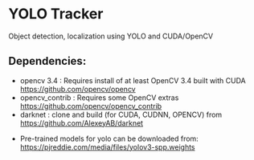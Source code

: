 
# YOLO Tracker
Object detection, localization using YOLO and CUDA/OpenCV

Dependencies:
----------------
- opencv 3.4 : Requires install of at least OpenCV 3.4 built with CUDA https://github.com/opencv/opencv
- opencv_contrib : Requires some OpenCV extras https://github.com/opencv/opencv_contrib
- darknet : clone and build (for CUDA, CUDNN, OPENCV) from https://github.com/AlexeyAB/darknet 

* Pre-trained models for yolo can be downloaded from: https://pjreddie.com/media/files/yolov3-spp.weights

